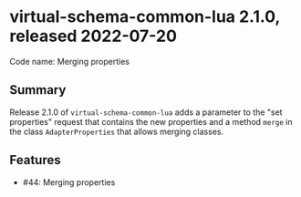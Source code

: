 # virtual-schema-common-lua 2.1.0, released 2022-07-20
 
Code name: Merging properties
 
## Summary

Release 2.1.0 of `virtual-schema-common-lua` adds a parameter to the "set properties" request that contains the new properties and a method `merge` in the class `AdapterProperties` that allows merging classes.

## Features

* #44: Merging properties
